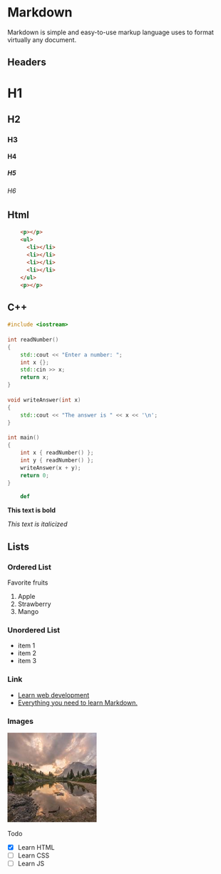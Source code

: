 # Markdown

Markdown is simple and easy-to-use markup language uses to format virtually any document.

## Headers

# H1

## H2

### H3

#### H4

##### H5

###### H6

## Html

```html
    <p></p>
    <ul>
      <li></li>
      <li></li>
      <li></li>
      <li></li>
    </ul>
    <p></p>
```


## C++

```cpp
#include <iostream>

int readNumber()
{
    std::cout << "Enter a number: ";
    int x {};
    std::cin >> x;
    return x;
}

void writeAnswer(int x)
{
    std::cout << "The answer is " << x << '\n';
}

int main()
{
    int x { readNumber() };
    int y { readNumber() };
    writeAnswer(x + y); 
    return 0;
}
```

```python
    def 
```


**This text is bold**

_This text is italicized_


## Lists

### Ordered List

Favorite fruits

1. Apple
2. Strawberry
3. Mango


### Unordered List

- item 1
- item 2
- item 3


### Link

- [Learn web development](https://developer.mozilla.org/en-US/docs/Learn)
- [Everything you need to learn Markdown.](https://www.markdownguide.org/)

### Images

![An image](./myImage.jpg)

Todo

- [x] Learn HTML
- [ ] Learn CSS
- [ ] Learn JS

<!-- this is a comment -->
